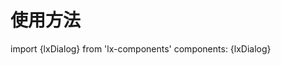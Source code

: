 # 使用方法
import {lxDialog} from 'lx-components'
components: {lxDialog}
<lxDialog top="10px" left="10px" v-model="isShow" :title="msg"></lxDialog>
